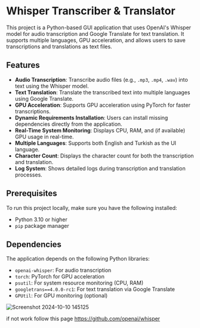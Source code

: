 # Whisper Transcriber & Translator

This project is a Python-based GUI application that uses OpenAI's Whisper model for audio transcription and Google Translate for text translation. It supports multiple languages, GPU acceleration, and allows users to save transcriptions and translations as text files.

## Features

- **Audio Transcription**: Transcribe audio files (e.g., `.mp3`, `.mp4`, `.wav`) into text using the Whisper model.
- **Text Translation**: Translate the transcribed text into multiple languages using Google Translate.
- **GPU Acceleration**: Supports GPU acceleration using PyTorch for faster transcriptions.
- **Dynamic Requirements Installation**: Users can install missing dependencies directly from the application.
- **Real-Time System Monitoring**: Displays CPU, RAM, and (if available) GPU usage in real-time.
- **Multiple Languages**: Supports both English and Turkish as the UI language.
- **Character Count**: Displays the character count for both the transcription and translation.
- **Log System**: Shows detailed logs during transcription and translation processes.

## Prerequisites

To run this project locally, make sure you have the following installed:

- Python 3.10 or higher
- `pip` package manager

## Dependencies

The application depends on the following Python libraries:

- `openai-whisper`: For audio transcription
- `torch`: PyTorch for GPU acceleration
- `psutil`: For system resource monitoring (CPU, RAM)
- `googletrans==4.0.0-rc1`: For text translation via Google Translate
- `GPUtil`: For GPU monitoring (optional)

![Screenshot 2024-10-10 145125](https://github.com/user-attachments/assets/307f2bfa-4a26-4e88-a2ea-55402e1efab8)


if not work follow this page
https://github.com/openai/whisper

